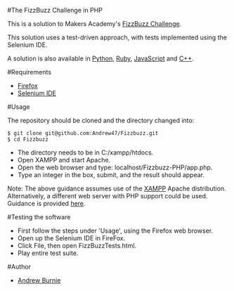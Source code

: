 #The FizzBuzz Challenge in PHP

This is a solution to Makers Academy's [FizzBuzz Challenge](https://github.com/makersacademy/course/blob/master/fizzbuzz/fizzbuzz.md).

This solution uses a test-driven approach, with tests implemented using the Selenium IDE.

A solution is also available in [Python](https://github.com/Andrew47/fizzbuzz-Python), [Ruby](https://github.com/Andrew47/Fizzbuzz), [JavaScript](https://github.com/Andrew47/fizzbuzz_JS) and [C++](https://github.com/Andrew47/FizzBuzz-CPP).

#Requirements

* [Firefox](https://www.mozilla.org/en-GB/firefox/new/)
* [Selenium IDE](http://www.seleniumhq.org/docs/02_selenium_ide.jsp)

#Usage

The repository should be cloned and the directory changed into:

```
$ git clone git@github.com:Andrew47/Fizzbuzz.git
$ cd Fizzbuzz
```

* The directory needs to be in C:/xampp/htdocs.
* Open XAMPP and start Apache.
* Open the web browser and type: localhost/Fizzbuzz-PHP/app.php.
* Type an integer in the box, submit, and the result should appear.

Note: The above guidance assumes use of the [XAMPP](https://www.apachefriends.org/index.html) Apache distribution. Alternatively, a different web server with PHP support could be used.
Guidance is provided [here](http://php.net/manual/en/tutorial.requirements.php).

#Testing the software

* First follow the steps under 'Usage', using the Firefox web browser.
* Open up the Selenium IDE in FireFox.
* Click File, then open FizzBuzzTests.html.  
* Play entire test suite.

#Author

* [Andrew Burnie](https://github.com/Andrew47)




